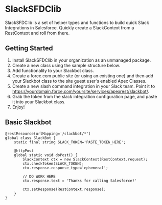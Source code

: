 # SlackSFDClib

SlackSFDClib is a set of helper types and functions to build quick Slack Integrations in Salesforce. Quickly create a SlackContext from a RestContext and roll from there.

## Getting Started

1. Install SlackSFDClib in your organization as an unmanaged package.
2. Create a new class using the sample structure below.
3. Add functionality to your Slackbot class.
4. Create a force.com public site (or using an existing one) and then add your Slackbot class to the site guest user's enabled Apex Classes.
5. Create a new slash command integration in your Slack team. Point it to https://yourdomain.force.com/yoursite/services/apexrest/slackbot/.
6. Grab the token from the slack integration configuration page, and paste it into your Slackbot class.
7. Enjoy!

## Basic Slackbot

```
@restResource(urlMapping='/slackbot/*')
global class SlackBot {
	static final string SLACK_TOKEN='PASTE_TOKEN_HERE';

	@httpPost
	global static void doPost() {
		SlackContext ctx = new SlackContext(RestContext.request);				
		ctx.checkToken(SLACK_TOKEN);
		ctx.response.response_type='ephemeral';

		// DO WORK HERE
		ctx.response.text = 'Thanks for calling Salesforce!'

		ctx.setResponse(RestContext.response);
	}
}
```
